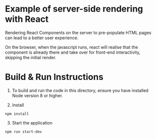 # Example of server-side rendering with React

Rendering React Components on the server to pre-populate HTML pages can lead to a better user experience.

On the browser, when the javascript runs, react will realise that the component is already there and take over for front-end interactivity, skipping the initial render.

# Build & Run Instructions

1. To build and run the code in this directory, ensure you have installed Node version 8 or higher.

2. Install
```
npm install
```

3. Start the application
```
npm run start-dev
```
